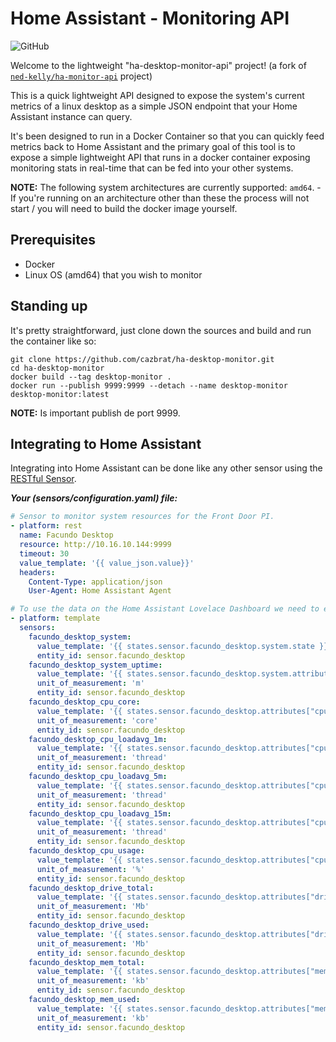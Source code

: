 # Home Assistant - Monitoring API

![GitHub](https://img.shields.io/github/license/cazbrat/ha-desktop-monitor-api)

Welcome to the lightweight "ha-desktop-monitor-api" project! 
(a fork of [`ned-kelly/ha-monitor-api`](https://github.com/ned-kelly/ha-monitor-api) project)

This is a quick lightweight API designed to expose the system's current metrics of a linux desktop as a simple JSON endpoint that your Home Assistant instance can query.

It's been designed to run in a Docker Container so that you can quickly feed metrics back to Home Assistant and the primary goal of this tool is to expose a simple lightweight API that runs in a docker container exposing monitoring stats in real-time that can be fed into your other systems.

**NOTE:** The following system architectures are currently supported: `amd64`. - If you're running on an architecture other than these the process will not start / you will need to build the docker image yourself.


## Prerequisites

- Docker
- Linux OS (amd64) that you wish to monitor

## Standing up

It's pretty straightforward, just clone down the sources and build and run the container like so:

```
git clone https://github.com/cazbrat/ha-desktop-monitor.git
cd ha-desktop-monitor
docker build --tag desktop-monitor .
docker run --publish 9999:9999 --detach --name desktop-monitor desktop-monitor:latest
```
**NOTE:** Is important publish de port 9999.

## Integrating to Home Assistant

Integrating into Home Assistant can be done like any other sensor using the [RESTful Sensor](https://www.home-assistant.io/components/sensor.rest/).

**_Your (sensors/configuration.yaml) file:_**

```yaml
# Sensor to monitor system resources for the Front Door PI.
- platform: rest
  name: Facundo Desktop
  resource: http://10.16.10.144:9999
  timeout: 30
  value_template: '{{ value_json.value}}'
  headers:
    Content-Type: application/json
    User-Agent: Home Assistant Agent

# To use the data on the Home Assistant Lovelace Dashboard we need to extract the values from the sensor, and store them as their own sensor values...
- platform: template
  sensors:
    facundo_desktop_system:
      value_template: '{{ states.sensor.facundo_desktop.system.state }}'
      entity_id: sensor.facundo_desktop
    facundo_desktop_system_uptime:
      value_template: '{{ states.sensor.facundo_desktop.system.attributes["uptime"] | multiply(0.01666) | round(0) }}'
      unit_of_measurement: 'm'
      entity_id: sensor.facundo_desktop
    facundo_desktop_cpu_core:
      value_template: '{{ states.sensor.facundo_desktop.attributes["cpu"]["core"] }}'
      unit_of_measurement: 'core'
      entity_id: sensor.facundo_desktop
    facundo_desktop_cpu_loadavg_1m:
      value_template: '{{ states.sensor.facundo_desktop.attributes["cpu"]["loadavg"][0] }}'
      unit_of_measurement: 'thread'
      entity_id: sensor.facundo_desktop
    facundo_desktop_cpu_loadavg_5m:
      value_template: '{{ states.sensor.facundo_desktop.attributes["cpu"]["loadavg"][1] }}'
      unit_of_measurement: 'thread'
      entity_id: sensor.facundo_desktop
    facundo_desktop_cpu_loadavg_15m:
      value_template: '{{ states.sensor.facundo_desktop.attributes["cpu"]["loadavg"][2] }}'
      unit_of_measurement: 'thread'
      entity_id: sensor.facundo_desktop
    facundo_desktop_cpu_usage:
      value_template: '{{ states.sensor.facundo_desktop.attributes["cpu"]["usage"] }}'
      unit_of_measurement: '%'
      entity_id: sensor.facundo_desktop
    facundo_desktop_drive_total:
      value_template: '{{ states.sensor.facundo_desktop.attributes["drive"]["total"] }}'
      unit_of_measurement: 'Mb'
      entity_id: sensor.facundo_desktop
    facundo_desktop_drive_used:
      value_template: '{{ states.sensor.facundo_desktop.attributes["drive"]["used"] }}'
      unit_of_measurement: 'Mb'
      entity_id: sensor.facundo_desktop
    facundo_desktop_mem_total:
      value_template: '{{ states.sensor.facundo_desktop.attributes["mem"]["total"] | multiply(0.000976563) | round(0) }}'
      unit_of_measurement: 'kb'
      entity_id: sensor.facundo_desktop
    facundo_desktop_mem_used:
      value_template: '{{ states.sensor.facundo_desktop.attributes["mem"]["used"] | multiply(0.000976563) | round(0) }}'
      unit_of_measurement: 'kb'
      entity_id: sensor.facundo_desktop
```
